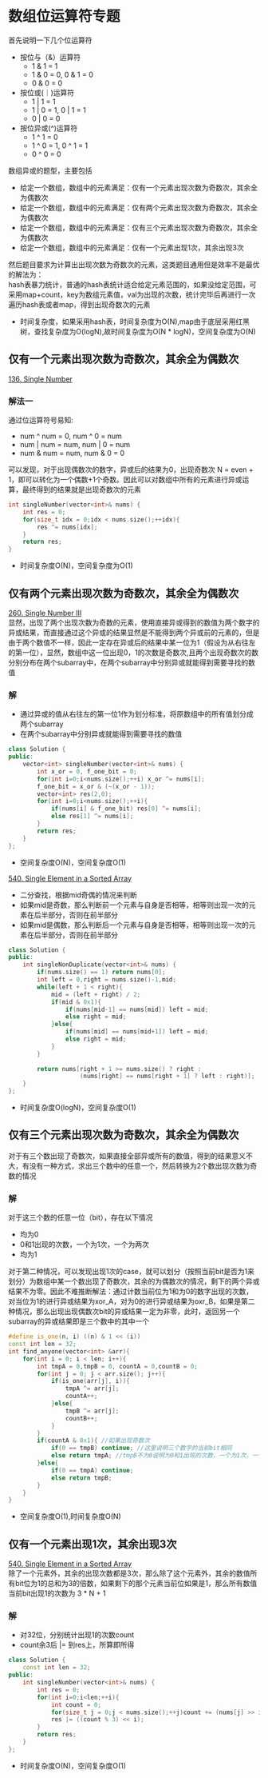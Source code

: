 # 数组位运算符专题
首先说明一下几个位运算符
+ 按位与（&）运算符
    + 1 & 1 = 1
    + 1 & 0 = 0, 0 & 1 = 0
    + 0 & 0 = 0
+ 按位或(｜)运算符
    + 1 | 1 = 1
    + 1 | 0 = 1, 0 | 1 = 1
    + 0 | 0 = 0
+ 按位异或(^)运算符
    + 1 ^ 1 = 0
    + 1 ^ 0 = 1, 0 ^ 1 = 1
    + 0 ^ 0 = 0  

数组异或的题型，主要包括
+ 给定一个数组，数组中的元素满足：仅有一个元素出现次数为奇数次，其余全为偶数次
+ 给定一个数组，数组中的元素满足：仅有两个元素出现次数为奇数次，其余全为偶数次
+ 给定一个数组，数组中的元素满足：仅有三个元素出现次数为奇数次，其余全为偶数次  
+ 给定一个数组，数组中的元素满足：仅有一个元素出现1次，其余出现3次 

然后题目要求为计算出出现次数为奇数次的元素，这类题目通用但是效率不是最优的解法为：  
hash表暴力统计，普通的hash表统计适合给定元素范围的，如果没给定范围，可采用map+count，key为数组元素值，val为出现的次数，统计完毕后再进行一次遍历hash表或者map，得到出现奇数次的元素
+ 时间复杂度，如果采用hash表，时间复杂度为O(N),map由于底层采用红黑树，查找复杂度为O(logN),故时间复杂度为O(N * logN)，空间复杂度为O(N)

## 仅有一个元素出现次数为奇数次，其余全为偶数次
[136. Single Number](https://leetcode.com/problems/single-number/description/)  

### 解法一
通过位运算符号易知:
+ num ^ num = 0,   num ^ 0 = num
+ num | num = num, num | 0 = num
+ num & num = num, num & 0 = 0

可以发现，对于出现偶数次的数字，异或后的结果为0，出现奇数次 N = even + 1，即可以转化为一个偶数+1个奇数。因此可以对数组中所有的元素进行异或运算，最终得到的结果就是出现奇数次的元素
```C++
int singleNumber(vector<int>& nums) {
    int res = 0;
    for(size_t idx = 0;idx < nums.size();++idx){
        res ^= nums[idx];
    }
    return res;
}
```
+ 时间复杂度O(N)，空间复杂度为O(1)  

## 仅有两个元素出现次数为奇数次，其余全为偶数次
[260. Single Number III](https://leetcode.com/problems/single-number-iii/)  
显然，出现了两个出现次数为奇数的元素，使用直接异或得到的数值为两个数字的异或结果，而直接通过这个异或的结果显然是不能得到两个异或前的元素的，但是由于两个数值不一样，因此一定存在异或后的结果中某一位为1（假设为从右往左的第一位），显然，数组中这一位出现0，1的次数是奇数次,且两个出现奇数次的数分别分布在两个subarray中，在两个subarray中分别异或就能得到需要寻找的数值
### 解
+ 通过异或的值从右往左的第一位1作为划分标准，将原数组中的所有值划分成两个subarray
+ 在两个subarray中分别异或就能得到需要寻找的数值  

```C++
class Solution {
public:
    vector<int> singleNumber(vector<int>& nums) {
        int x_or = 0, f_one_bit = 0;
        for(int i=0;i<nums.size();++i) x_or ^= nums[i];
        f_one_bit = x_or & (~(x_or - 1));
        vector<int> res(2,0);
        for(int i=0;i<nums.size();++i){
            if(nums[i] & f_one_bit) res[0] ^= nums[i];
            else res[1] ^= nums[i];
        }
        return res;
    }
};
```
+ 空间复杂度O(N)，空间复杂度O(1)

[540. Single Element in a Sorted Array](https://leetcode.com/problems/single-element-in-a-sorted-array/)  
+ 二分查找，根据mid奇偶的情况来判断
+ 如果mid是奇数，那么判断前一个元素与自身是否相等，相等则出现一次的元素在后半部分，否则在前半部分
+ 如果mid是偶数，那么判断后一个元素与自身是否相等，相等则出现一次的元素在后半部分，否则在前半部分

```C++
class Solution {
public:
    int singleNonDuplicate(vector<int>& nums) {
        if(nums.size() == 1) return nums[0];
        int left = 0,right = nums.size()-1,mid;
        while(left + 1 < right){
            mid = (left + right) / 2;
            if(mid & 0x1){
                if(nums[mid-1] == nums[mid]) left = mid;
                else right = mid;
            }else{
                if(nums[mid] == nums[mid+1]) left = mid;
                else right = mid;
            }
        }
        
        return nums[right + 1 >= nums.size() ? right :
                    (nums[right] == nums[right + 1] ? left : right)];
    }
};
```
+ 时间复杂度O(logN)，空间复杂度O(1)


## 仅有三个元素出现次数为奇数次，其余全为偶数次
对于有三个数出现了奇数次，如果直接全部异或所有的数值，得到的结果意义不大，有没有一种方式，求出三个数中的任意一个，然后转换为2个数出现次数为奇数的情况
### 解
对于这三个数的任意一位（bit），存在以下情况
+ 均为0
+ 0和1出现的次数，一个为1次，一个为两次
+ 均为1

对于第二种情况，可以发现出现1次的case，就可以划分（按照当前bit是否为1来划分）为数组中某一个数出现了奇数次，其余的为偶数次的情况，剩下的两个异或结果不为零。因此不难推断解法：通过计数当前位为1和为0的数字出现的次数，对当位为1的进行异或结果为xor_A，对为0的进行异或结果为oxr_B，如果是第二种情况，那么出现出现偶数次bit的异或结果一定为非零，此时，返回另一个subarray的异或结果即是三个数中的其中一个
```C++
#define is_one(n, i) ((n) & 1 << (i))
const int len = 32;
int find_anyone(vector<int> &arr){
    for(int i = 0; i < len; i++){
        int tmpA = 0,tmpB = 0, countA = 0,countB = 0;
        for(int j = 0; j < arr.size(); j++){
            if(is_one(arr[j], i)){
                tmpA ^= arr[j];
                countA++;
            }else{
                tmpB ^= arr[j];
                countB++;
            }
        }
        if(countA & 0x1){ //如果出现奇数次
            if(0 == tmpB) continue; //这里说明三个数字的当前bit相同
            else return tmpA; //tmpB不为0说明为0和1出现的次数，一个为1次，一个为两次
        }else{
            if(0 == tmpA) continue;
            else return tmpB;
        }
    }
}
```
+ 空间复杂度O(1),时间复杂度O(N)

## 仅有一个元素出现1次，其余出现3次 
[540. Single Element in a Sorted Array](https://leetcode.com/problems/single-element-in-a-sorted-array/)  
除了一个元素外，其余的出现次数都是3次，那么除了这个元素外，其余的数值所有bit位为1的总和为3的倍数，如果剩下的那个元素当前位如果是1，那么所有数值当前bit出现1的次数为 3 * N + 1  

### 解  
+ 对32位，分别统计出现1的次数count
+ count余3后 |= 到res上，所算即所得

```C++
class Solution {
    const int len = 32;
public:
    int singleNumber(vector<int>& nums) {
        int res = 0;
        for(int i=0;i<len;++i){
            int count = 0;
            for(size_t j = 0;j < nums.size();++j)count += (nums[j] >> i & 0x1);
            res |= ((count % 3) << i);
        }
        return res;
    }
};
```
+ 时间复杂度O(N)，空间复杂度O(1)




